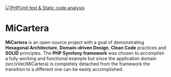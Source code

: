 [![PHPUnit test & Static code analysis](https://github.com/sgurdiel/micartera/actions/workflows/php.yml/badge.svg?branch=main&event=push)](https://github.com/sgurdiel/micartera/actions/workflows/php.yml)

# MiCartera


**MiCartera** is an open-source project with a goal of demonstrating **Hexagonal Architecture**, **Domain-driven Design**, **Clean Code** practices and **SOLID** principles. The **PHP Symfony framework** was chosen to accomplish a fully working and functional example but since the application domain (src/xVer/MiCartera) is completely detached from the framework the transition to a different one can be easily accomplished.